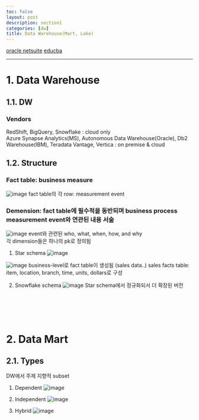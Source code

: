```yaml
---
toc: false
layout: post
description: section1
categories: [dw]
title: Data Warehouse(Mart, Lake)
---
```


[oracle netsuite](https://www.netsuite.com/portal/resource/articles/data-warehouse/data-mart.shtml)
[educba](https://www.educba.com/star-schema-vs-snowflake-schema/)

---

# 1. Data Warehouse

## 1.1. DW

### Vendors

RedShift, BigQuery, Snowflake : cloud only  
Azure Synapse Analytics(MS), Autonomous Data Warehouse(Oracle), Db2 Warehouse(IBM), Teradata Vantage, Vertica : on premise & cloud  

## 1.2. Structure  

### Fact table: business measure  
![image](https://user-images.githubusercontent.com/83441376/158987751-652985de-6866-4ac7-8eff-1263022a376c.png)
fact table의 각 row: measurement event  

### Demension: fact table에 필수적을 동반되며 business process measurement event와 연관된 내용 서술  
![image](https://user-images.githubusercontent.com/83441376/158987764-5088bb75-6e67-44df-8df3-75b075ffd561.png)
event와 관련된 who, what, when, how, and why  
각 dimension들은 하나의 pk로 정의됨
 
1) Star schema
![image](https://user-images.githubusercontent.com/83441376/158987980-2b1e3787-bd11-498c-9e00-059f43bad09c.png)

![image](https://user-images.githubusercontent.com/83441376/158989547-49ea859b-aaca-4a5d-8318-a37f06582050.png)
business-level로 fact table이 생성됨 (sales data..)
sales facts table: item, location, branch, time, units, dollars로 구성

2) Snowflake schema
![image](https://user-images.githubusercontent.com/83441376/158989694-785ee7aa-c029-406a-8d57-fe53e269e10a.png)
Star schema에서 정규화되서 더 확장된 버전  



<br><br>
---
# 2. Data Mart

## 2.1. Types 
DW에서 주제 지향적 subset

1) Dependent 
![image](https://user-images.githubusercontent.com/83441376/158984922-c57a61c6-03dc-4ef6-a635-c94dd9c4c9e6.png)


2) Independent
![image](https://user-images.githubusercontent.com/83441376/158985009-6019b49b-cb5a-47ff-8d9e-0b22aa4c76dc.png)


3) Hybrid
![image](https://user-images.githubusercontent.com/83441376/158985244-d1b42efd-fe4a-49e1-9221-62a40b7efd76.png)





<br><br>
---
